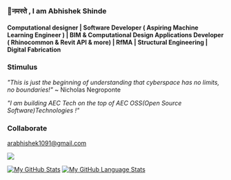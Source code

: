### 🙏नमस्ते , I am Abhishek Shinde 

#### Computational designer | Software Developer ( Aspiring Machine Learning Engineer )  | BIM & Computational Design Applications Developer ( Rhinocommon & Revit API & more) | RfMA | Structural Engineering | Digital Fabrication

###  Stimulus

_"This is just the beginning of understanding that cyberspace has no limits, no boundaries!"_ ~ Nicholas Negroponte 

*"I am building AEC Tech on the top of AEC OSS(Open Source Software)Technologies !"* 

###  Collaborate 
arabhishek1091@gmail.com  

![](https://komarev.com/ghpvc/?username=InquisitiveAS&color=brightgreen&style=for-the-badge&label=PROFILE+VIEWS)

[![My GitHub Stats](https://github-readme-stats.vercel.app/api/?username=InquisitiveAS&count_private=true&theme=tokyonight&showicons=true)]() [![My GitHub Language Stats](https://github-readme-stats.vercel.app/api/top-langs/?username=InquisitiveAS&langs_count=5&theme=tokyonight)]()



